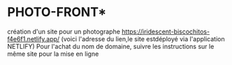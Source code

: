 # PHOTO-FRONT*
création d'un site pour un photographe
https://iridescent-biscochitos-f4e6f1.netlify.app/ (voici l'adresse du lien,le site estdéployé via l'application NETLIFY)
Pour l'achat du nom de domaine, suivre les instructions sur le même site pour la mise en ligne


